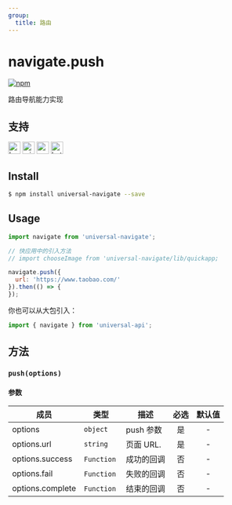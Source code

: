 ```yaml
---
group:
  title: 路由
---
```


# navigate.push
[![npm](https://img.shields.io/npm/v/universal-navigate.svg)](https://www.npmjs.com/package/universal-navigate)

路由导航能力实现

## 支持

<img alt="browser" src="https://gw.alicdn.com/tfs/TB1uYFobGSs3KVjSZPiXXcsiVXa-200-200.svg" width="25px" height="25px" /> <img alt="miniApp" src="https://gw.alicdn.com/tfs/TB1bBpmbRCw3KVjSZFuXXcAOpXa-200-200.svg" width="25px" height="25px" /> <img alt="wechatMiniprogram" src="https://img.alicdn.com/tfs/TB1slcYdxv1gK0jSZFFXXb0sXXa-200-200.svg" width="25px" height="25px"> <img alt="bytedanceMicroApp" src="https://gw.alicdn.com/tfs/TB1jFtVzO_1gK0jSZFqXXcpaXXa-200-200.svg" width="25px" height="25px">

## Install
```bash
$ npm install universal-navigate --save
```

## Usage
```javascript
import navigate from 'universal-navigate';

// 快应用中的引入方法
// import chooseImage from 'universal-navigate/lib/quickapp;

navigate.push({
  url: 'https://www.taobao.com/'
}).then(() => {
});

```

你也可以从大包引入：
```javascript
import { navigate } from 'universal-api';
```

## 方法
### `push(options)`

#### 参数
| 成员             | 类型      | 描述   | 必选  | 默认值 |
| ---------------- | --------- | ----- | :---: | :----: |
| options          | `object`  | push 参数 |  是   |   -    |
| options.url      | `string`  | 页面 URL. |  是   |   -    |
| options.success | `Function`  | 成功的回调 | 否 | - |
| options.fail | `Function`  | 失败的回调 | 否 | - |
| options.complete | `Function`  | 结束的回调 | 否 | - |
